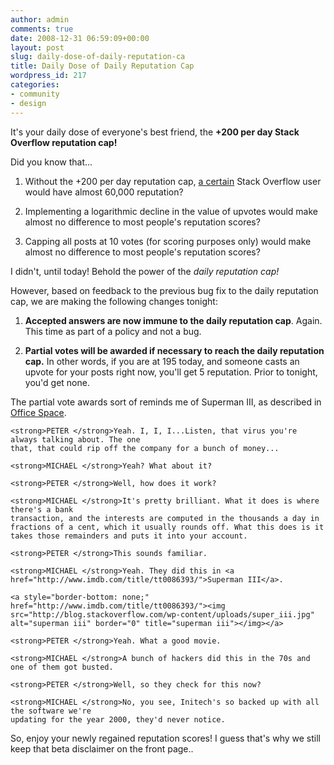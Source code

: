 ```yaml
---
author: admin
comments: true
date: 2008-12-31 06:59:09+00:00
layout: post
slug: daily-dose-of-daily-reputation-ca
title: Daily Dose of Daily Reputation Cap
wordpress_id: 217
categories:
- community
- design
---
```


It's your daily dose of everyone's best friend, the **+200 per day Stack Overflow reputation cap!**

Did you know that...



	
  1. Without the +200 per day reputation cap, [a certain](http://meta.stackoverflow.com/questions/9134/jon-skeet-facts) Stack Overflow user would have almost 60,000 reputation?

	
  2. Implementing a logarithmic decline in the value of upvotes would make almost no difference to most people's reputation scores?

	
  3. Capping all posts at 10 votes (for scoring purposes only) would make almost no difference to most people's reputation scores?


I didn't, until today! Behold the power of the _daily reputation cap!_

However, based on feedback to the previous bug fix to the daily reputation cap, we are making the following changes tonight:



	
  1. **Accepted answers are now immune to the daily reputation cap**. Again. This time as part of a policy and not a bug.

	
  2. **Partial votes will be awarded if necessary to reach the daily reputation cap.** In other words, if you are at 195 today, and someone casts an upvote for your posts right now, you'll get 5 reputation. Prior to tonight, you'd get none.


The partial vote awards sort of reminds me of Superman III, as described in [Office Space](http://www.imdb.com/title/tt0151804/).

    
    <strong>PETER </strong>Yeah. I, I, I...Listen, that virus you're always talking about. The one
    that, that could rip off the company for a bunch of money...
    
    <strong>MICHAEL </strong>Yeah? What about it?
    
    <strong>PETER </strong>Well, how does it work?
    
    <strong>MICHAEL </strong>It's pretty brilliant. What it does is where there's a bank
    transaction, and the interests are computed in the thousands a day in
    fractions of a cent, which it usually rounds off. What this does is it
    takes those remainders and puts it into your account.
    
    <strong>PETER </strong>This sounds familiar.
    
    <strong>MICHAEL </strong>Yeah. They did this in <a href="http://www.imdb.com/title/tt0086393/">Superman III</a>.
    
    <a style="border-bottom: none;" href="http://www.imdb.com/title/tt0086393/"><img src="http://blog.stackoverflow.com/wp-content/uploads/super_iii.jpg" alt="superman iii" border="0" title="superman iii"></img></a>
    
    <strong>PETER </strong>Yeah. What a good movie.
    
    <strong>MICHAEL </strong>A bunch of hackers did this in the 70s and one of them got busted.
    
    <strong>PETER </strong>Well, so they check for this now?
    
    <strong>MICHAEL </strong>No, you see, Initech's so backed up with all the software we're
    updating for the year 2000, they'd never notice.


So, enjoy your newly regained reputation scores! I guess that's why we still keep that beta disclaimer on the front page..
